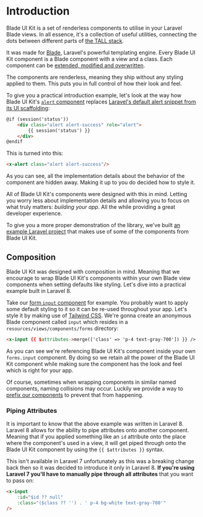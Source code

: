 # Introduction

Blade UI Kit is a set of renderless components to utilise in your Laravel Blade views. In all essence, it's a collection of useful utilities, connecting the dots between different parts of [the TALL stack](https://tallstack.dev). 

It was made for [Blade](https://laravel.com/docs/blade), Laravel's powerful templating engine. Every Blade UI Kit component is a Blade component with a view and a class. Each component can be [extended, modified and overwritten](/docs/{{version}}/customization).

The components are renderless, meaning they ship without any styling applied to them. This puts you in full control of how their look and feel. 

To give you a practical introduction example, let's look at the way how Blade UI Kit's [`alert` component](/docs/{{version}}/alert) replaces [Laravel's default alert snippet from its UI scaffolding](https://github.com/laravel/ui/blob/fb1404f04ece6eee128e3fb750d3a1e064238b33/src/Auth/bootstrap-stubs/home.stub#L11-L15):

```html
@if (session('status'))
    <div class="alert alert-success" role="alert">
        {{ session('status') }}
    </div>
@endif
```

This is turned into this:

```html
<x-alert class="alert alert-success"/>
```

As you can see, all the implementation details about the behavior of the component are hidden away. Making it up to you do decided how to style it.

All of Blade UI Kit's components were designed with this in mind. Letting you worry less about implementation details and allowing you to focus on what truly matters: *building your app*. All the while providing a great developer experience.

To give you a more proper demonstration of the library, we've built [an example Laravel project](https://github.com/blade-ui-kit/blade-ui-kit-example) that makes use of some of the components from Blade UI Kit.

## Composition

Blade UI Kit was designed with composition in mind. Meaning that we encourage to wrap Blade UI Kit's components within your own Blade view components when setting defaults like styling. Let's dive into a practical example built in Laravel 8. 

Take our [form `input` component](/docs/{{version}}/input) for example. You probably want to apply some default styling to it so it can be re-used throughout your app. Let's style it by making use of [Tailwind CSS](https://tailwindcss.com). We're gonna create an anonymous Blade component called `input` which resides in a `resources/views/components/forms` directory:

```html
<x-input {{ $attributes->merge(['class' => 'p-4 text-gray-700']) }} />
```

As you can see we're referencing Blade UI Kit's component inside your own `forms.input` component. By doing so we retain all the power of the Blade UI Kit component while making sure the component has the look and feel which is right for your app.

Of course, sometimes when wrapping components in similar named components, naming collisions may occur. Luckily we provide a way to [prefix our components](/docs/{{version}}/installation#prefixing) to prevent that from happening.

### Piping Attributes

It is important to know that the above example was written in Laravel 8. Laravel 8 allows for the ability to pipe attributes onto another component. Meaning that if you applied something like an `id` attribute onto the place where the component's used in a view, it will get piped through onto the Blade UI Kit component by using the `{{ $attributes }}` syntax. 

This isn't available in Laravel 7 unfortunately as this was a breaking change back then so it was decided to introduce it only in Laravel 8. **If you're using Laravel 7 you'll have to manually pipe through all attributes** that you want to pass on:

```html
<x-input
    :id="$id ?? null"
    :class="($class ?? '') . ' p-4 bg-white text-gray-700'"
/>
```

